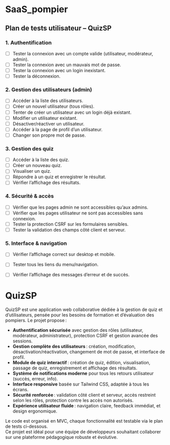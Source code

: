 # SaaS_pompier

## Plan de tests utilisateur – QuizSP

### 1. Authentification
- [ ] Tester la connexion avec un compte valide (utilisateur, modérateur, admin).
- [ ] Tester la connexion avec un mauvais mot de passe.
- [ ] Tester la connexion avec un login inexistant.
- [ ] Tester la déconnexion.

### 2. Gestion des utilisateurs (admin)
- [ ] Accéder à la liste des utilisateurs.
- [ ] Créer un nouvel utilisateur (tous rôles).
- [ ] Tenter de créer un utilisateur avec un login déjà existant.
- [ ] Modifier un utilisateur existant.
- [ ] Désactiver/réactiver un utilisateur.
- [ ] Accéder à la page de profil d’un utilisateur.
- [ ] Changer son propre mot de passe.

### 3. Gestion des quiz
- [ ] Accéder à la liste des quiz.
- [ ] Créer un nouveau quiz.
- [ ] Visualiser un quiz.
- [ ] Répondre à un quiz et enregistrer le résultat.
- [ ] Vérifier l’affichage des résultats.

### 4. Sécurité & accès
- [ ] Vérifier que les pages admin ne sont accessibles qu’aux admins.
- [ ] Vérifier que les pages utilisateur ne sont pas accessibles sans connexion.
- [ ] Tester la protection CSRF sur les formulaires sensibles.
- [ ] Tester la validation des champs côté client et serveur.

### 5. Interface & navigation
- [ ] Vérifier l’affichage correct sur desktop et mobile.
- [ ] Tester tous les liens du menu/navigation.
- [ ] Vérifier l’affichage des messages d’erreur et de succès.


# QuizSP

QuizSP est une application web collaborative dédiée à la gestion de quiz et d’utilisateurs, pensée pour les besoins de formation et d’évaluation des pompiers. Le projet propose :

- **Authentification sécurisée** avec gestion des rôles (utilisateur, modérateur, administrateur), protection CSRF et gestion avancée des sessions.
- **Gestion complète des utilisateurs** : création, modification, désactivation/réactivation, changement de mot de passe, et interface de profil.
- **Module de quiz interactif** : création de quiz, édition, visualisation, passage de quiz, enregistrement et affichage des résultats.
- **Système de notifications moderne** pour tous les retours utilisateur (succès, erreur, info).
- **Interface responsive** basée sur Tailwind CSS, adaptée à tous les écrans.
- **Sécurité renforcée** : validation côté client et serveur, accès restreint selon les rôles, protection contre les accès non autorisés.
- **Expérience utilisateur fluide** : navigation claire, feedback immédiat, et design ergonomique.

Le code est organisé en MVC, chaque fonctionnalité est testable via le plan de tests ci-dessous.  
Ce projet est idéal pour une équipe de développeurs souhaitant collaborer sur une plateforme pédagogique robuste et évolutive.
